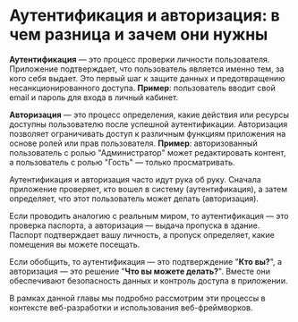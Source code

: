 # Аутентификация и авторизация: в чем разница и зачем они нужны

**Аутентификация** — это процесс проверки личности пользователя. Приложение подтверждает, что пользователь является именно тем, за кого себя выдает. Это первый шаг к защите данных и предотвращению несанкционированного доступа. **Пример**: пользователь вводит свой email и пароль для входа в личный кабинет.

**Авторизация** — это процесс определения, какие действия или ресурсы доступны пользователю после успешной аутентификации. Авторизация позволяет ограничивать доступ к различным функциям приложения на основе ролей или прав пользователя. **Пример**: авторизованный пользователь с ролью "Администратор" может редактировать контент, а пользователь с ролью "Гость" — только просматривать.

Аутентификация и авторизация часто идут рука об руку. Сначала приложение проверяет, кто вошел в систему (аутентификация), а затем определяет, что этот пользователь может делать (авторизация).

Если проводить аналогию с реальным миром, то аутентификация — это проверка паспорта, а авторизация — выдача пропуска в здание. Паспорт подтверждает вашу личность, а пропуск определяет, какие помещения вы можете посещать.

Если обобщить, то аутентификация — это подтверждение "**Кто вы?**", а авторизация — это решение "**Что вы можете делать?**". Вместе они обеспечивают безопасность данных и контроль доступа в приложении.

В рамках данной главы мы подробно рассмотрим эти процессы в контексте веб-разработки и использования веб-фреймворков.